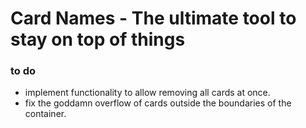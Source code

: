 # Card Names - The ultimate tool to stay on top of things

### to do
- implement functionality to allow removing all cards at once.
- fix the goddamn overflow of cards outside the boundaries of the container.
